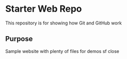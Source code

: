 # Starter Web Repo

This repository is for showing how Git and GitHub work

## Purpose

Sample website with plenty of files for demos
sf
close